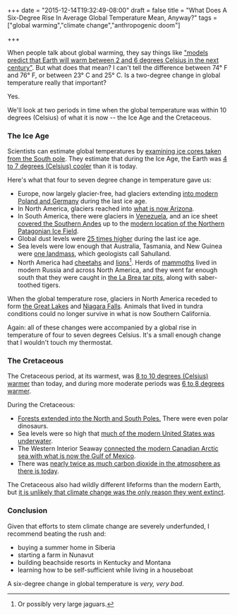 +++
date = "2015-12-14T19:32:49-08:00"
draft = false
title = "What Does A Six-Degree Rise In Average Global Temperature Mean, Anyway?"
tags = ["global warming","climate change","anthropogenic doom"]

+++

When people talk about global warming, they say things like ["models predict 
that Earth will warm between 2 and 6 degrees Celsius in the next century"](http://earthobservatory.nasa.gov/Features/GlobalWarming/page3.php). 
But what does that mean? I can't tell the difference between 74° F and 76° F,
or between 23° C and 25° C. Is a two-degree change in global temperature really
that important?

Yes.

We'll look at two periods in time when the global temperature was within 10 degrees
(Celsius) of what it is now -- the Ice Age and the Cretaceous.

<!--more-->

### The Ice Age

Scientists can estimate global temperatures by [examining ice cores taken from
the South pole](http://earthobservatory.nasa.gov/Features/Paleoclimatology_IceCores/).
They estimate that during the Ice Age, the Earth was [4 to 7 degrees (Celsius) cooler](http://earthobservatory.nasa.gov/Features/GlobalWarming/page3.php)
than it is today.

Here's what that four to seven degree change in temperature gave us:

* Europe, now largely glacier-free, had glaciers extending [into modern Poland and Germany](http://www.skb.se/upload/publications/pdf/TR-06-36.pdf) during the last ice age.
* In North America, glaciers reached into [what is now Arizona](http://www.nrmsc.usgs.gov/files/norock/products/RockiesGlaciationQuatUS.pdf).
* In South America, there were glaciers in [Venezuela](http://www.sciencedirect.com/science/article/pii/S0037073810001570), and an ice sheet [covered the Southern Andes](http://www.nature.com/articles/srep02118#ref11) 
up to the [modern location of the Northern Patagonian Ice Field](https://www.google.com/maps/place//@-47,-73.5,9z/data=!4m2!3m1!1s0x0:0x0!5m1!1e4?hl=en).
* Global dust levels were [25 times higher](http://www.csmonitor.com/Environment/2008/0403/p14s01-sten.html) during the last ice age.
* Sea levels were low enough that Australia, Tasmania, and New Guinea were [one landmass](https://books.google.com/books?id=v8snORKmQRgC&pg=PA21&lpg=PA21&dq=sahulland&source=bl&ots=L9wiPEAXzC&sig=gKMIsbXttHbrll12xrdqWe_9WuQ&hl=en&sa=X&ved=0ahUKEwjlw43b69zJAhVMzGMKHSQDB5cQ6AEITzAL#v=onepage&q=sahulland&f=false), which geologists call Sahulland.
* North America had [cheetahs](http://library.sandiegozoo.org/factsheets/_extinct/cheetah1_american/cheetah1_american.html) and [lions](http://voices.nationalgeographic.com/2010/05/08/the_american_lion_is_not_a_lio/)[^1]. Herds of [mammoths](http://ngm.nationalgeographic.com/2009/05/mammoths/mueller-text) lived in modern Russia and across North America, and they went far enough south that they were caught in [the La Brea tar pits](http://www.ucmp.berkeley.edu/quaternary/labrea.html), along with saber-toothed tigers.

[^1]: Or possibly very large jaguars.

When the global temperature rose, glaciers in North America receded to form 
[the Great Lakes](https://books.google.com/books?id=arfWRW5OFVgC&pg=RA1-PA25#v=onepage&q&f=false) and [Niagara Falls](http://www.niagaraparks.com/about-niagara-falls/geology-facts-figures.html). Animals that
lived in tundra conditions could no longer survive in what is now Southern California.

Again: all of these changes were accompanied by a global rise in temperature of
four to seven degrees Celsius. It's a small enough change that I wouldn't touch
my thermostat.

### The Cretaceous

The Cretaceous period, at its warmest, was [8 to 10 degrees (Celsius) warmer](http://adsabs.harvard.edu/abs/2006AGUFMPP33C..04F)
than today, and during more moderate periods was [6 to 8 degrees warmer](http://adsabs.harvard.edu/abs/2006AGUFMPP33C..04F).

During the Cretaceous: 

* [Forests extended into the North and South Poles.](http://www.bbc.com/news/science-environment-12378934)
There were even polar dinosaurs. 
* Sea levels were so high that [much of the modern United States was underwater](http://www.carnegiemnh.org/online/mesozoic/sea-level.html).
* The Western Interior Seaway [connected the modern Canadian Arctic sea with what
is now the Gulf of Mexico](http://www.earth.northwestern.edu/research/sageman/PDF/94.Sageman%26Arthur.pdf).
* There was [nearly twice as much carbon dioxide in the atmosphere as there is today](http://aob.oxfordjournals.org/content/89/3/329.full).

The Cretaceous also had wildly different lifeforms than the modern Earth, but 
[it is unlikely that climate change was the only reason they went extinct](https://en.wikipedia.org/wiki/Cretaceous%E2%80%93Paleogene_extinction_event).

### Conclusion

Given that efforts to stem climate change are severely underfunded, I
recommend beating the rush and:

* buying a summer home in Siberia
* starting a farm in Nunavut
* building beachside resorts in Kentucky and Montana
* learning how to be self-sufficient while living in a houseboat

A six-degree change in global temperature is _very, very bad_.
